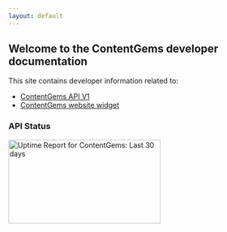 ```yaml
---
layout: default
---
```


## Welcome to the ContentGems developer documentation

This site contains developer information related to:

* [ContentGems API V1](api-docs/v1/index.html)
* [ContentGems website widget](website-widget-docs/v1/index.html)

### API Status

<img src="https://share.pingdom.com/banners/55e2053e" alt="Uptime Report for ContentGems: Last 30 days" title="Uptime Report for ContentGems: Last 30 days" width="300" height="165" />
